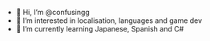 - 👋 Hi, I’m @confusingg
- 👀 I’m interested in localisation, languages and game dev
- 🌱 I’m currently learning Japanese, Spanish and C#

<!---
confusingg/confusingg is a ✨ special ✨ repository because its `README.md` (this file) appears on your GitHub profile.
You can click the Preview link to take a look at your changes.
--->
